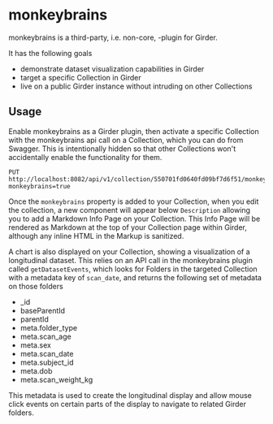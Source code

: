 monkeybrains
============

monkeybrains is a third-party, i.e. non-core, -plugin for Girder.

It has the following goals

  * demonstrate dataset visualization capabilities in Girder
  * target a specific Collection in Girder
  * live on a public Girder instance without intruding on other Collections

## Usage

Enable monkeybrains as a Girder plugin, then activate a specific Collection with the monkeybrains api call on a Collection, which you can do from Swagger.  This is intentionally hidden so that other Collections won't accidentally enable the functionality for them.

    PUT
    http://localhost:8082/api/v1/collection/550701fd0640fd09bf7d6f51/monkeybrains?monkeybrains=true

Once the `monkeybrains` property is added to your Collection, when you edit the collection, a new component will appear below `Description` allowing you to add a Markdown Info Page on your Collection.  This Info Page will be rendered as Markdown at the top of your Collection page within Girder, although any inline HTML in the Markup is sanitized.   

A chart is also displayed on your Collection, showing a visualization of a longitudinal dataset.  This relies on an API call in the monkeybrains plugin called `getDatasetEvents`, which looks for Folders in the targeted Collection with a metadata key of `scan_date`, and returns the following set of metadata on those folders

  * _id
  * baseParentId
  * parentId
  * meta.folder_type
  * meta.scan_age
  * meta.sex
  * meta.scan_date
  * meta.subject_id
  * meta.dob
  * meta.scan_weight_kg

This metadata is used to create the longitudinal display and allow mouse click events on certain parts of the display to navigate to related Girder folders.
